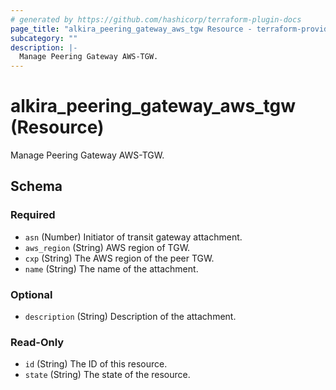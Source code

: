 ```yaml
---
# generated by https://github.com/hashicorp/terraform-plugin-docs
page_title: "alkira_peering_gateway_aws_tgw Resource - terraform-provider-alkira"
subcategory: ""
description: |-
  Manage Peering Gateway AWS-TGW.
---
```


# alkira_peering_gateway_aws_tgw (Resource)

Manage Peering Gateway AWS-TGW.



<!-- schema generated by tfplugindocs -->
## Schema

### Required

- `asn` (Number) Initiator of transit gateway attachment.
- `aws_region` (String) AWS region of TGW.
- `cxp` (String) The AWS region of the peer TGW.
- `name` (String) The name of the attachment.

### Optional

- `description` (String) Description of the attachment.

### Read-Only

- `id` (String) The ID of this resource.
- `state` (String) The state of the resource.
